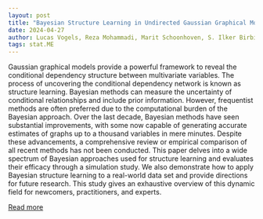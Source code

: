 ```yaml
---
layout: post
title: "Bayesian Structure Learning in Undirected Gaussian Graphical Models: Literature Review with Empirical Comparison"
date: 2024-04-27
author: Lucas Vogels, Reza Mohammadi, Marit Schoonhoven, S. Ilker Birbil
tags: stat.ME
---
```


Gaussian graphical models provide a powerful framework to reveal the conditional dependency structure between multivariate variables. The process of uncovering the conditional dependency network is known as structure learning. Bayesian methods can measure the uncertainty of conditional relationships and include prior information. However, frequentist methods are often preferred due to the computational burden of the Bayesian approach. Over the last decade, Bayesian methods have seen substantial improvements, with some now capable of generating accurate estimates of graphs up to a thousand variables in mere minutes. Despite these advancements, a comprehensive review or empirical comparison of all recent methods has not been conducted. This paper delves into a wide spectrum of Bayesian approaches used for structure learning and evaluates their efficacy through a simulation study. We also demonstrate how to apply Bayesian structure learning to a real-world data set and provide directions for future research. This study gives an exhaustive overview of this dynamic field for newcomers, practitioners, and experts.

[Read more](https://arxiv.org/abs/2307.02603)